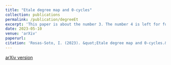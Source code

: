```yaml
---
title: "Etale degree map and 0-cycles"
collection: publications
permalink: /publication/degreeEt
excerpt: 'This paper is about the number 3. The number 4 is left for future work.'
date: 2023-05-10
venue: 'arXiv'
paperurl: 
citation: 'Rosas-Soto, I. (2023). &quot;Etale degree map and 0-cycles.&quot; <i>arXiv e-print</i>. doi:10.48550/arXiv.2305.06444.'
---
```

[arXiv version](https://arxiv.org/pdf/2305.06444.pdf)
